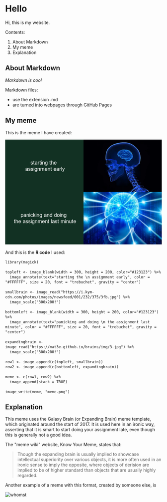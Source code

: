 # Hello

Hi, this is my website.

Contents:

1. About Markdown
2. My meme
3. Explanation

## About Markdown

*Markdown is cool*

Markdown files:

* use the extension .md
* are turned into webpages through GitHub Pages


## My meme

This is the meme I have created:

![meme](meme.png)

And this is the **R code** I used:

```
library(magick)

topleft <- image_blank(width = 300, height = 200, color="#123123") %>%
  image_annotate(text="starting the \n assignment early", color = "#FFFFFF", size = 20, font = "trebuchet", gravity = "center")
  
smallbrain <- image_read("https://i.kym-cdn.com/photos/images/newsfeed/001/232/375/3fb.jpg") %>%
  image_scale("300x200!")

bottomleft <- image_blank(width = 300, height = 200, color="#123123") %>%
  image_annotate(text="panicking and doing \n the assignment last minute", color = "#FFFFFF", size = 20, font = "trebuchet", gravity = "center")

expandingbrain <- image_read("https://mat3e.github.io/brains/img/3.jpg") %>%
  image_scale("300x200!")

row1 <- image_append(c(topleft, smallbrain))
row2 <- image_append(c(bottomleft, expandingbrain))

meme <- c(row1, row2) %>%
  image_append(stack = TRUE)

image_write(meme, "meme.png")

```

## Explanation

This meme uses the Galaxy Brain (or Expanding Brain) meme template, which originated around the start of 2017. It is used here in an ironic way, asserting that it is smart to start doing your assignment late, even though this is generally not a good idea.

The "meme wiki" website, Know Your Meme, states that:

> Though the expanding brain is usually implied to showcase intellectual superiority over various objects, it is more often used in an ironic sense to imply the opposite, where objects of derision are implied to be of higher standard than objects that are usually highly regarded.

Another example of a meme with this format, created by someone else, is

![whomst](https://i.kym-cdn.com/photos/images/newsfeed/001/217/719/10a.jpg)
